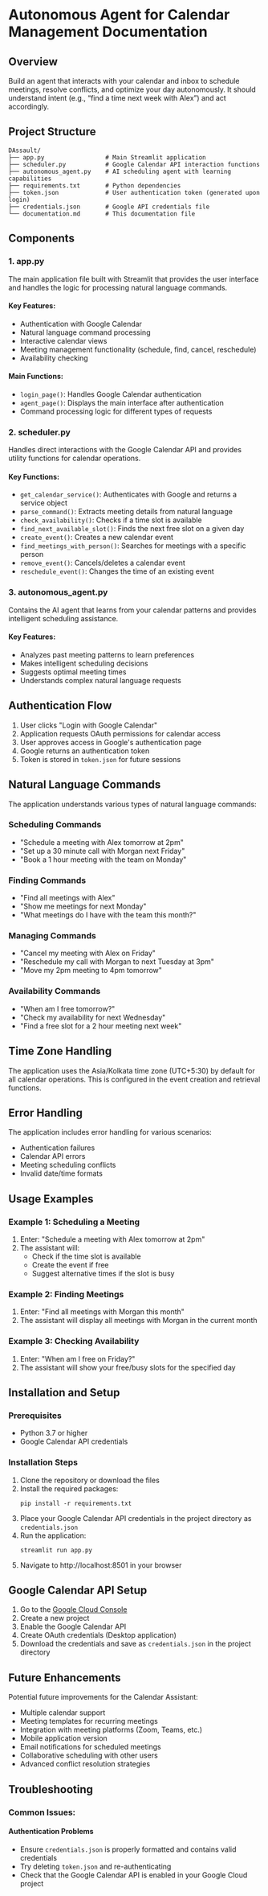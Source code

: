 # Autonomous Agent for Calendar Management Documentation

## Overview

Build an agent that interacts with your calendar and inbox to schedule meetings, resolve conflicts, and optimize your day autonomously. It should understand intent (e.g., “find a time next week with Alex”) and act accordingly.

## Project Structure

```
DAssault/
├── app.py                 # Main Streamlit application
├── scheduler.py           # Google Calendar API interaction functions
├── autonomous_agent.py    # AI scheduling agent with learning capabilities
├── requirements.txt       # Python dependencies
├── token.json             # User authentication token (generated upon login)
├── credentials.json       # Google API credentials file
└── documentation.md       # This documentation file
```

## Components

### 1. app.py

The main application file built with Streamlit that provides the user interface and handles the logic for processing natural language commands.

#### Key Features:
- Authentication with Google Calendar
- Natural language command processing
- Interactive calendar views
- Meeting management functionality (schedule, find, cancel, reschedule)
- Availability checking

#### Main Functions:
- `login_page()`: Handles Google Calendar authentication
- `agent_page()`: Displays the main interface after authentication
- Command processing logic for different types of requests

### 2. scheduler.py

Handles direct interactions with the Google Calendar API and provides utility functions for calendar operations.

#### Key Functions:
- `get_calendar_service()`: Authenticates with Google and returns a service object
- `parse_command()`: Extracts meeting details from natural language
- `check_availability()`: Checks if a time slot is available
- `find_next_available_slot()`: Finds the next free slot on a given day
- `create_event()`: Creates a new calendar event
- `find_meetings_with_person()`: Searches for meetings with a specific person
- `remove_event()`: Cancels/deletes a calendar event
- `reschedule_event()`: Changes the time of an existing event

### 3. autonomous_agent.py

Contains the AI agent that learns from your calendar patterns and provides intelligent scheduling assistance.

#### Key Features:
- Analyzes past meeting patterns to learn preferences
- Makes intelligent scheduling decisions
- Suggests optimal meeting times
- Understands complex natural language requests

## Authentication Flow

1. User clicks "Login with Google Calendar"
2. Application requests OAuth permissions for calendar access
3. User approves access in Google's authentication page
4. Google returns an authentication token
5. Token is stored in `token.json` for future sessions

## Natural Language Commands

The application understands various types of natural language commands:

### Scheduling Commands
- "Schedule a meeting with Alex tomorrow at 2pm"
- "Set up a 30 minute call with Morgan next Friday"
- "Book a 1 hour meeting with the team on Monday"

### Finding Commands
- "Find all meetings with Alex"
- "Show me meetings for next Monday"
- "What meetings do I have with the team this month?"

### Managing Commands
- "Cancel my meeting with Alex on Friday"
- "Reschedule my call with Morgan to next Tuesday at 3pm"
- "Move my 2pm meeting to 4pm tomorrow"

### Availability Commands
- "When am I free tomorrow?"
- "Check my availability for next Wednesday"
- "Find a free slot for a 2 hour meeting next week"

## Time Zone Handling

The application uses the Asia/Kolkata time zone (UTC+5:30) by default for all calendar operations. This is configured in the event creation and retrieval functions.

## Error Handling

The application includes error handling for various scenarios:
- Authentication failures
- Calendar API errors
- Meeting scheduling conflicts
- Invalid date/time formats

## Usage Examples

### Example 1: Scheduling a Meeting
1. Enter: "Schedule a meeting with Alex tomorrow at 2pm"
2. The assistant will:
   - Check if the time slot is available
   - Create the event if free
   - Suggest alternative times if the slot is busy

### Example 2: Finding Meetings
1. Enter: "Find all meetings with Morgan this month"
2. The assistant will display all meetings with Morgan in the current month

### Example 3: Checking Availability
1. Enter: "When am I free on Friday?"
2. The assistant will show your free/busy slots for the specified day

## Installation and Setup

### Prerequisites
- Python 3.7 or higher
- Google Calendar API credentials

### Installation Steps
1. Clone the repository or download the files
2. Install the required packages:
   ```
   pip install -r requirements.txt
   ```
3. Place your Google Calendar API credentials in the project directory as `credentials.json`
4. Run the application:
   ```
   streamlit run app.py
   ```
5. Navigate to http://localhost:8501 in your browser

## Google Calendar API Setup

1. Go to the [Google Cloud Console](https://console.cloud.google.com/)
2. Create a new project
3. Enable the Google Calendar API
4. Create OAuth credentials (Desktop application)
5. Download the credentials and save as `credentials.json` in the project directory

## Future Enhancements

Potential future improvements for the Calendar Assistant:
- Multiple calendar support
- Meeting templates for recurring meetings
- Integration with meeting platforms (Zoom, Teams, etc.)
- Mobile application version
- Email notifications for scheduled meetings
- Collaborative scheduling with other users
- Advanced conflict resolution strategies

## Troubleshooting

### Common Issues:

#### Authentication Problems
- Ensure `credentials.json` is properly formatted and contains valid credentials
- Try deleting `token.json` and re-authenticating
- Check that the Google Calendar API is enabled in your Google Cloud project


